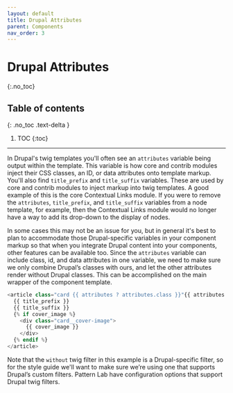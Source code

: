 ```yaml
---
layout: default
title: Drupal Attributes
parent: Components
nav_order: 3
---
```


# Drupal Attributes
{:.no_toc}

## Table of contents
{: .no_toc .text-delta }

1. TOC
{:toc}

---

In Drupal's twig templates you'll often see an `attributes` variable being output within the template. This variable is how core and contrib modules inject their CSS classes, an ID, or data attributes onto template markup. You'll also find `title_prefix` and `title_suffix` variables. These are used by core and contrib modules to inject markup into twig templates. A good example of this is the core Contextual Links module. If you were to remove the `attributes`, `title_prefix`, and `title_suffix` variables from a node template, for example, then the Contextual Links module would no longer have a way to add its drop-down to the display of nodes.

In some cases this may not be an issue for you, but in general it's best to plan to accommodate those Drupal-specific variables in your component markup so that when you integrate Drupal content into your components, other features can be available too.
Since the `attributes` variable can include class, id, and data attributes in one variable, we need to make sure we only combine Drupal’s classes with ours, and let the other attributes render without Drupal classes. This can be accomplished on the main wrapper of the component template.

```php
<article class="card {{ attributes ? attributes.class }}"{{ attributes ? attributes|without(class) }}>
  {{ title_prefix }}
  {{ title_suffix }}
  {% if cover_image %}
    <div class="card__cover-image">
      {{ cover_image }}
    </div>
  {% endif %}
</article>
```

Note that the `without` twig filter in this example is a Drupal-specific filter, so for the style guide we'll want to make sure we’re using one that supports Drupal’s custom filters.  Pattern Lab have configuration options that support Drupal twig filters.
